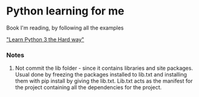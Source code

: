 # Python learning for me

Book I'm reading, by following all the examples

["Learn Python 3 the Hard way"](https://learning.oreilly.com/library/view/learn-python-3)

### Notes

1. Not commit the lib folder - since it contains libraries and site packages. Usual done by freezing the packages installed to lib.txt and installing them with pip install by giving the lib.txt. Lib.txt acts as the manifest for the project containing all the dependencies for the project.
